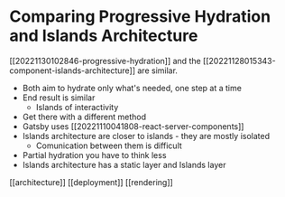 # Comparing Progressive Hydration and Islands Architecture

[[20221130102846-progressive-hydration]] and the [[20221128015343-component-islands-architecture]] are similar.

- Both aim to hydrate only what's needed, one step at a time
- End result is similar
	- Islands of interactivity
- Get there with a different method
- Gatsby uses [[20221110041808-react-server-components]]
- Islands architecture are closer to islands - they are mostly isolated
	- Comunication between them is difficult
- Partial hydration you have to think less
- Islands architecture has a static layer and Islands layer

[[architecture]]
[[deployment]]
[[rendering]]